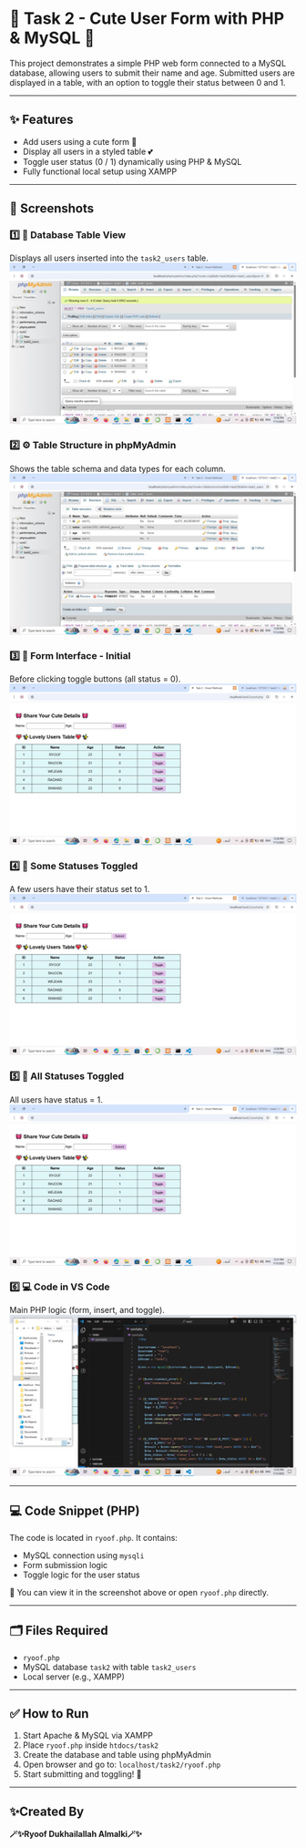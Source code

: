 # 🎀 Task 2 - Cute User Form with PHP & MySQL 🎀

This project demonstrates a simple PHP web form connected to a MySQL database, allowing users to submit their name and age. Submitted users are displayed in a table, with an option to toggle their status between 0 and 1.

---

## ✨ Features

- Add users using a cute form 🎀
- Display all users in a styled table 💕
- Toggle user status (0 / 1) dynamically using PHP & MySQL
- Fully functional local setup using XAMPP

---

## 📸 Screenshots

### 1️⃣ 📝 Database Table View
Displays all users inserted into the `task2_users` table.
![Database Table](./IMG_5988.jpeg)

### 2️⃣ ⚙️ Table Structure in phpMyAdmin
Shows the table schema and data types for each column.
![Structure](./IMG_5989.jpeg)

### 3️⃣ 🌸 Form Interface - Initial
Before clicking toggle buttons (all status = 0).
![Form 1](./IMG_5990.jpeg)

### 4️⃣ 🌼 Some Statuses Toggled
A few users have their status set to 1.
![Toggled](./IMG_5991.jpeg)

### 5️⃣ 🌟 All Statuses Toggled
All users have status = 1.
![All Toggled](./IMG_5992.jpeg)

### 6️⃣ 💻 Code in VS Code
Main PHP logic (form, insert, and toggle).
![VSCode](./IMG_5993.jpeg)

---

## 💻 Code Snippet (PHP)

The code is located in `ryoof.php`. It contains:
- MySQL connection using `mysqli`
- Form submission logic
- Toggle logic for the user status

📍 You can view it in the screenshot above or open `ryoof.php` directly.

---

## 🗂️ Files Required

- `ryoof.php`
- MySQL database `task2` with table `task2_users`
- Local server (e.g., XAMPP)

---

## ✅ How to Run

1. Start Apache & MySQL via XAMPP
2. Place `ryoof.php` inside `htdocs/task2`
3. Create the database and table using phpMyAdmin
4. Open browser and go to: `localhost/task2/ryoof.php`
5. Start submitting and toggling! 🎉

---

## ✨Created By

**🪄✨Ryoof Dukhailallah Almalki🪄✨**  
